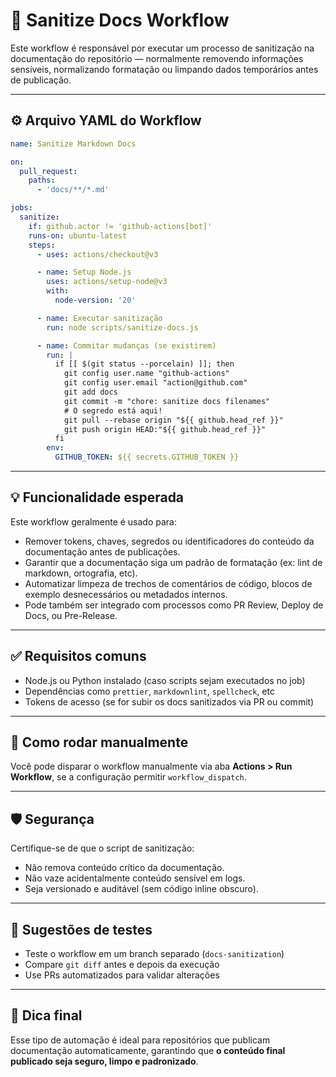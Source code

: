 # 🧼 Sanitize Docs Workflow

Este workflow é responsável por executar um processo de sanitização na documentação do repositório — normalmente removendo informações sensíveis, normalizando formatação ou limpando dados temporários antes de publicação.

---

## ⚙️ Arquivo YAML do Workflow

```yaml
name: Sanitize Markdown Docs

on:
  pull_request:
    paths:
      - 'docs/**/*.md'

jobs:
  sanitize:
    if: github.actor != 'github-actions[bot]'
    runs-on: ubuntu-latest
    steps:
      - uses: actions/checkout@v3

      - name: Setup Node.js
        uses: actions/setup-node@v3
        with:
          node-version: '20'

      - name: Executar sanitização
        run: node scripts/sanitize-docs.js

      - name: Commitar mudanças (se existirem)
        run: |
          if [[ $(git status --porcelain) ]]; then
            git config user.name "github-actions"
            git config user.email "action@github.com"
            git add docs
            git commit -m "chore: sanitize docs filenames"
            # O segredo está aqui!
            git pull --rebase origin "${{ github.head_ref }}"
            git push origin HEAD:"${{ github.head_ref }}"
          fi
        env:
          GITHUB_TOKEN: ${{ secrets.GITHUB_TOKEN }}

```

---

## 💡 Funcionalidade esperada

Este workflow geralmente é usado para:

- Remover tokens, chaves, segredos ou identificadores do conteúdo da documentação antes de publicações.
- Garantir que a documentação siga um padrão de formatação (ex: lint de markdown, ortografia, etc).
- Automatizar limpeza de trechos de comentários de código, blocos de exemplo desnecessários ou metadados internos.
- Pode também ser integrado com processos como PR Review, Deploy de Docs, ou Pre-Release.

---

## ✅ Requisitos comuns

- Node.js ou Python instalado (caso scripts sejam executados no job)
- Dependências como `prettier`, `markdownlint`, `spellcheck`, etc
- Tokens de acesso (se for subir os docs sanitizados via PR ou commit)

---

## 🚀 Como rodar manualmente

Você pode disparar o workflow manualmente via aba **Actions > Run Workflow**, se a configuração permitir `workflow_dispatch`.

---

## 🛡️ Segurança

Certifique-se de que o script de sanitização:
- Não remova conteúdo crítico da documentação.
- Não vaze acidentalmente conteúdo sensível em logs.
- Seja versionado e auditável (sem código inline obscuro).

---

## 🧪 Sugestões de testes

- Teste o workflow em um branch separado (`docs-sanitization`)
- Compare `git diff` antes e depois da execução
- Use PRs automatizados para validar alterações

---

## 📌 Dica final

Esse tipo de automação é ideal para repositórios que publicam documentação automaticamente, garantindo que **o conteúdo final publicado seja seguro, limpo e padronizado**.


